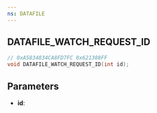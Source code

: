 ```yaml
---
ns: DATAFILE
---
```

## DATAFILE_WATCH_REQUEST_ID

```c
// 0xA5834834CA8FD7FC 0x621388FF
void DATAFILE_WATCH_REQUEST_ID(int id);
```

## Parameters
* **id**:

